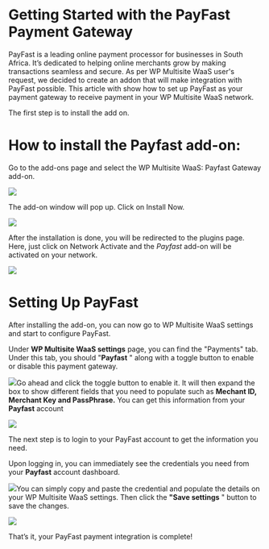# Getting Started with the PayFast Payment Gateway

PayFast is a leading online payment processor for businesses in South Africa. It’s dedicated to helping online merchants grow by making transactions seamless and secure. As per WP Multisite WaaS user's request, we decided to create an addon that will make integration with PayFast possible. This article with show how to set up PayFast as your payment gateway to receive payment in your WP Multisite WaaS network.

The first step is to install the add on.

# How to install the Payfast add-on:

Go to the add-ons page and select the WP Multisite WaaS: Payfast Gateway add-on.

![](https://wp-ultimo-space.fra1.cdn.digitaloceanspaces.com/hs-file-BmLWqj4yjt.png)

The add-on window will pop up. Click on Install Now.

![](https://wp-ultimo-space.fra1.cdn.digitaloceanspaces.com/hs-file-1jpCakOHNy.png)

After the installation is done, you will be redirected to the plugins page. Here, just click on Network Activate and the _Payfast_ add-on will be activated on your network.

![](https://wp-ultimo-space.fra1.cdn.digitaloceanspaces.com/hs-file-49OQHBwPxk.png)

# Setting Up PayFast

After installing the add-on, you can now go to WP Multisite WaaS settings and start to configure PayFast.

Under **WP Multisite WaaS settings** page, you can find the "Payments" tab. Under this tab, you should "**Payfast** " along with a toggle button to enable or disable this payment gateway.

![](https://wp-ultimo-space.fra1.cdn.digitaloceanspaces.com/hs-file-07bPkaGJka.png)Go ahead and click the toggle button to enable it. It will then expand the box to show different fields that you need to populate such as **Mechant ID, Merchant Key and PassPhrase.** You can get this information from your **Payfast** account

![](https://wp-ultimo-space.fra1.cdn.digitaloceanspaces.com/hs-file-pocxO2VPfM.png)

The next step is to login to your PayFast account to get the information you need.

Upon logging in, you can immediately see the credentials you need from your **Payfast** account dashboard.

![](https://wp-ultimo-space.fra1.cdn.digitaloceanspaces.com/hs-file-KW0WnsxHIW.png)You can simply copy and paste the credential and populate the details on your WP Multisite WaaS settings. Then click the **"Save settings** " button to save the changes.

![](https://wp-ultimo-space.fra1.cdn.digitaloceanspaces.com/hs-file-5MIrG21r3e.png)

That’s it, your PayFast payment integration is complete!
